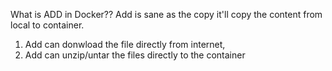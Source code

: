 What is ADD in Docker??
Add is sane as the copy 
it'll copy the content from local to container.

1. Add can donwload the file directly from internet, 
2. Add can unzip/untar the files directly to the container